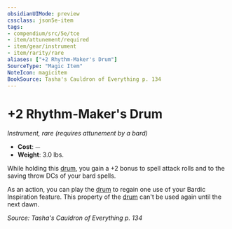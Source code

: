 ```yaml
---
obsidianUIMode: preview
cssclass: json5e-item
tags:
- compendium/src/5e/tce
- item/attunement/required
- item/gear/instrument
- item/rarity/rare
aliases: ["+2 Rhythm-Maker's Drum"]
SourceType: "Magic Item"
NoteIcon: magicitem
BookSource: Tasha's Cauldron of Everything p. 134
---
```

# +2 Rhythm-Maker's Drum
*Instrument, rare (requires attunement by a bard)*  

- **Cost**: ⏤
- **Weight**: 3.0 lbs.

While holding this [drum](/3-Mechanics/CLI/items/drum.md), you gain a +2 bonus to spell attack rolls and to the saving throw DCs of your bard spells.

As an action, you can play the [drum](/3-Mechanics/CLI/items/drum.md) to regain one use of your Bardic Inspiration feature. This property of the [drum](/3-Mechanics/CLI/items/drum.md) can't be used again until the next dawn.

*Source: Tasha's Cauldron of Everything p. 134*